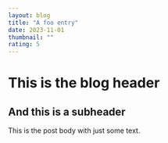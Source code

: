 ```yaml
---
layout: blog
title: "A foo entry"
date: 2023-11-01
thumbnail: ""
rating: 5
---
```


# This is the blog header

## And this is a subheader
This is the post body with just some text.